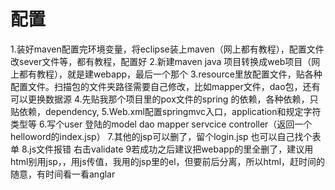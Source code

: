 # 配置

1.装好maven配置完环境变量，将eclipse装上maven（网上都有教程），配置文件改sever文件等，都有教程，配置好
2.新建maven java 项目转换成web项目（网上都有教程），就是建webapp，最后一个那个
3.resource里放配置文件，贴各种配置文件。扫描包的文件夹路径需要自己修改，比如mapper文件，dao包，还有可以更换数据源
4.先贴我那个项目里的pox文件的spring 的依赖，各种依赖，只贴依赖，dependency,
5.Web.xml配置springmvc入口，application和规定字符类型等
6.写个user 登陆的model dao mapper servcice controller（返回一个helloword的index.jsp）
7.其他的jsp可以删了，留个login.jsp 也可以自己找个表单
8.js文件报错 右击validate
9若成功之后建议把webapp的里全删了，建议用html别用jsp，，用js传值，我用的jsp里的el，但要前后分离，所以html，赶时间的随意，有时间看一看anglar


